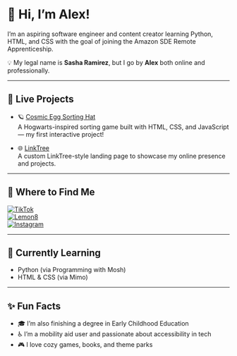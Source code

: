 # 👋 Hi, I’m Alex!

I’m an aspiring software engineer and content creator learning Python, HTML, and CSS with the goal of joining the Amazon SDE Remote Apprenticeship.

💡 My legal name is **Sasha Ramirez**, but I go by **Alex** both online and professionally.

---

## 🚀 Live Projects

- 🪐 [Cosmic Egg Sorting Hat](https://alexschmalex97.github.io/Cosmic-Egg-Sorting-Hat/)  
  A Hogwarts-inspired sorting game built with HTML, CSS, and JavaScript — my first interactive project!

- 🌐 [LinkTree](https://alexschmalex97.github.io/LinkTree/)  
  A custom LinkTree-style landing page to showcase my online presence and projects.

---

## 🔗 Where to Find Me

[![TikTok](https://img.shields.io/badge/TikTok-%40alexschmalex97-black?logo=tiktok&logoColor=white&style=flat-square)](https://www.tiktok.com/@alexschmalex97)  
[![Lemon8](https://img.shields.io/badge/Lemon8-%40alexschmalex97-yellow?style=flat-square)](https://www.lemon8-app.com/@alexschmalex97)  
[![Instagram](https://img.shields.io/badge/Instagram-%40alexschmalex97-purple?logo=instagram&logoColor=white&style=flat-square)](https://www.instagram.com/alexschmalex97)

---

## 🌱 Currently Learning

- Python (via Programming with Mosh)
- HTML & CSS (via Mimo)

---

## ✨ Fun Facts

- 🎓 I’m also finishing a degree in Early Childhood Education  
- ♿ I’m a mobility aid user and passionate about accessibility in tech  
- 🎮 I love cozy games, books, and theme parks
